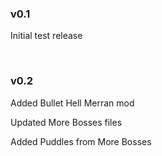 <h3>v0.1</h3>

Initial test release

<br>

<h3>v0.2</h3>
  
Added Bullet Hell Merran mod

Updated More Bosses files

Added Puddles from More Bosses

<br>
